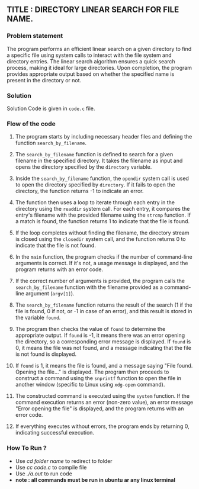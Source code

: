 ## TITLE : DIRECTORY LINEAR SEARCH FOR FILE NAME. 

### Problem statement
The program performs an efficient linear search on a given directory to find a specific file using system calls to interact with the file system and directory entries. The linear  search algorithm ensures a quick search process, making it ideal for large directories. Upon completion, the program provides appropriate output based on whether the specified 
name is present in the directory or not.

### Solution
Solution Code is given in `code.c` file.

### Flow of the code
1. The program starts by including necessary header files and defining the function `search_by_filename`.

2. The `search_by_filename` function is defined to search for a given filename in the specified directory. It takes the filename as input and opens the directory specified by the `directory` variable.

3. Inside the `search_by_filename` function, the `opendir` system call is used to open the directory specified by `directory`. If it fails to open the directory, the function returns -1 to indicate an error.

4. The function then uses a loop to iterate through each entry in the directory using the `readdir` system call. For each entry, it compares the entry's filename with the provided filename using the `strcmp` function. If a match is found, the function returns 1 to indicate that the file is found.

5. If the loop completes without finding the filename, the directory stream is closed using the `closedir` system call, and the function returns 0 to indicate that the file is not found.

6. In the `main` function, the program checks if the number of command-line arguments is correct. If it's not, a usage message is displayed, and the program returns with an error code.

7. If the correct number of arguments is provided, the program calls the `search_by_filename` function with the filename provided as a command-line argument (`argv[1]`).

8. The `search_by_filename` function returns the result of the search (1 if the file is found, 0 if not, or -1 in case of an error), and this result is stored in the variable `found`.

9. The program then checks the value of `found` to determine the appropriate output. If `found` is -1, it means there was an error opening the directory, so a corresponding error message is displayed. If `found` is 0, it means the file was not found, and a message indicating that the file is not found is displayed.

10. If `found` is 1, it means the file is found, and a message saying "File found. Opening the file..." is displayed. The program then proceeds to construct a command using the `snprintf` function to open the file in another window (specific to Linux using `xdg-open` command).

11. The constructed command is executed using the `system` function. If the command execution returns an error (non-zero value), an error message "Error opening the file" is displayed, and the program returns with an error code.

12. If everything executes without errors, the program ends by returning 0, indicating successful execution.

### How To Run ?
* Use *cd folder name* to redirect to folder
* Use *cc code.c* to compile file
* Use *./a.out* to run code
* **note : all commands must be run in ubuntu ar any linux terminal**
  


